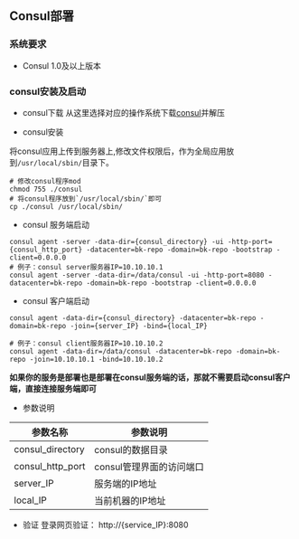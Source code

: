 ## Consul部署

### 系统要求

- Consul 1.0及以上版本

### consul安装及启动

- consul下载
从这里选择对应的操作系统下载[consul](https://releases.hashicorp.com/consul/1.0.2/)并解压

- consul安装

将consul应用上传到服务器上,修改文件权限后，作为全局应用放到`/usr/local/sbin/`目录下。
```shell
# 修改consul程序mod
chmod 755 ./consul
# 将consul程序放到`/usr/local/sbin/`即可
cp ./consul /usr/local/sbin/
```

- consul 服务端启动
  
```shell
consul agent -server -data-dir={consul_directory} -ui -http-port={consul_http_port} -datacenter=bk-repo -domain=bk-repo -bootstrap -client=0.0.0.0
# 例子：consul server服务器IP=10.10.10.1
consul agent -server -data-dir=/data/consul -ui -http-port=8080 -datacenter=bk-repo -domain=bk-repo -bootstrap -client=0.0.0.0
```

- consul 客户端启动
  
```shell
consul agent -data-dir={consul_directory} -datacenter=bk-repo -domain=bk-repo -join={server_IP} -bind={local_IP}

# 例子：consul client服务器IP=10.10.10.2
consul agent -data-dir=/data/consul -datacenter=bk-repo -domain=bk-repo -join=10.10.10.1 -bind=10.10.10.2
```

<b>如果你的服务是部署也是部署在consul服务端的话，那就不需要启动consul客户端，直接连接服务端即可</b>

- 参数说明

|   参数名称   |   参数说明     |
| ------------ | ---------------- |
|   consul_directory   |  consul的数据目录    |
|   consul_http_port   |  consul管理界面的访问端口 |
|   server_IP   |  服务端的IP地址 |
|   local_IP   |  当前机器的IP地址 |

- 验证
登录网页验证： http://{service_IP}:8080
